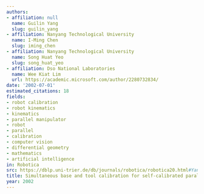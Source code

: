 ```yaml
---
authors:
- affiliation: null
  name: Guilin Yang
  slug: guilin_yang
- affiliation: Nanyang Technological University
  name: I-Ming Chen
  slug: iming_chen
- affiliation: Nanyang Technological University
  name: Song Huat Yeo
  slug: song_huat_yeo
- affiliation: Dso National Laboratories
  name: Wee Kiat Lim
  url: https://academic.microsoft.com/author/2280732834/
date: '2002-07-01'
estimated_citations: 18
fields:
- robot calibration
- robot kinematics
- kinematics
- parallel manipulator
- robot
- parallel
- calibration
- computer vision
- differential geometry
- mathematics
- artificial intelligence
in: Robotica
src: https://dblp.uni-trier.de/db/journals/robotica/robotica20.html#YangCYL02
title: Simultaneous base and tool calibration for self-calibrated parallel robots
year: 2002
---
```

